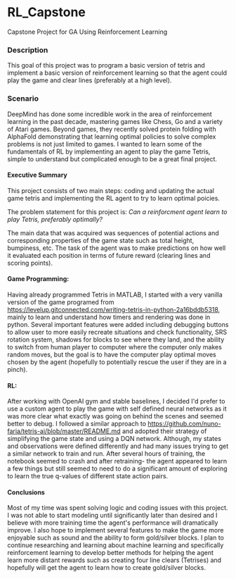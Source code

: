 # RL_Capstone
Capstone Project for GA Using Reinforcement Learning



### Description

This goal of this project was to program a basic version of tetris and implement a basic version of reinforcement learning so that the agent could play the game and clear lines (preferably at a high level).

### Scenario

DeepMind has done some incredible work in the area of reinforcement learning in the past decade, mastering games like Chess, Go and a variety of Atari games. Beyond games, they recently solved protein folding with AlphaFold demonstrating that learning optimal policies to solve complex problems is not just limited to games. I wanted to learn some of the fundamentals of RL by implementing an agent to play the game Tetris, simple to understand but complicated enough to be a great final project.

#### Executive Summary

This project consists of two main steps: coding and updating the actual game tetris and implementing the RL agent to try to learn optimal poicies. 

The problem statement for this project is: _Can a reinforcment agent learn to play Tetris, preferably optimally?_

The main data that was acquired was sequences of potential actions and corresponding properties of the game state such as total height, bumpiness,  etc. The task of the agent was to make predictions on how well it evaluated each position in terms of future reward (clearing lines and scoring points).


#### Game Programming: 
Having already programmed Tetris in MATLAB, I started with a very vanilla version of the game programed from https://levelup.gitconnected.com/writing-tetris-in-python-2a16bddb5318, mainly to learn and understand how timers and rendering was done in python. Several important features were added including debugging buttons to allow user to more easily recreate situations and check functionality, SRS rotation system, shadows for blocks to see where they land, and the ability to switch from human player to computer where the computer only makes random moves, but the goal is to have the computer play optimal moves chosen by the agent (hopefully to potentially rescue the user if they are in a pinch).


#### RL:

After working with OpenAI gym and stable baselines, I decided I'd prefer to use a custom agent to play the game with self defined neural networks as it was more clear what exactly was going on behind the scenes and seemed better to debug. I followed a similar approach to https://github.com/nuno-faria/tetris-ai/blob/master/README.md and adopted their strategy of simplifying the game state and using a DQN network. Although, my states and observations were defined differently and had many issues trying to get a similar network to train and run. After several hours of training, the notebook seemed to crash and after retraining- the agent appeared to learn a few things but still seemed to need to do a significant amount of exploring to learn the true q-values of different state action pairs.


#### Conclusions
Most of my time was spent solving logic and coding issues with this project. I was not able to start modeling until significantly later than desired and I believe with more training time the agent's performance will dramatically improve. I also hope to implement several features to make the game more enjoyable such as sound and the ability to form gold/silver blocks. I plan to continue researching and learning about machine learning and specifically reinforcement learning to develop better methods for helping the agent learn more distant rewards such as creating four line clears (Tetrises) and hopefully will get the agent to learn how to create gold/silver blocks.
